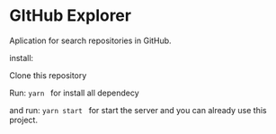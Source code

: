 # GItHub Explorer

Aplication for search repositories in GitHub.

install:

Clone this repository

Run:
```yarn ``` for install all dependecy

and run:
```yarn start ``` for start the server and you can already use this project.
